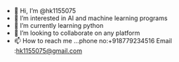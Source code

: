 - 👋 Hi, I’m @hk1155075
- 👀 I’m interested in AI and machine learning programs
- 🌱 I’m currently learning python
- 💞️ I’m looking to collaborate on any platform
- 📫 How to reach me ...phone no:+918779234516
Email :hk1155075@gmail.com
<!---
hk1155075/hk1155075 is a ✨ special ✨ repository because its `README.md` (this file) appears on your GitHub profile.
You can click the Preview link to take a look at your changes.
--->
